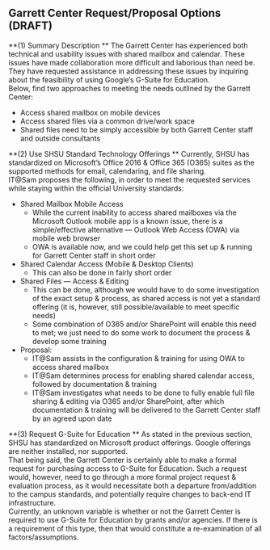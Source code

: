 <!--
	Title: Garrett Center Proposal - Options (DRAFT)
	Author: Glen Piper
	Date: 2019.08.12

	(To lay out the options available to address the Garrett Center request re: GSuite for Education & Current SHSU offerings to meet their stated needs)
-->

## Garrett Center Request/Proposal Options (DRAFT)  

**(1) Summary Description **
The Garrett Center has experienced both technical and usability issues with shared mailbox and calendar. These issues have made collaboration more difficult and laborious than need be.  
They have requested assistance in addressing these issues by inquiring about the feasibility of using Google’s G-Suite for Education.  
Below, find two approaches to meeting the needs outlined by the Garrett Center:
- Access shared mailbox on mobile devices
- Access shared files via a common drive/work space
- Shared files need to be simply accessible by both Garrett Center staff and outside consultants  

**(2) Use SHSU Standard Technology Offerings **
Currently, SHSU has standardized on Microsoft’s Office 2016 & Office 365 (O365) suites as the supported methods for email, calendaring, and file sharing.  
IT@Sam proposes the following, in order to meet the requested services while staying within the official University standards:
- Shared Mailbox Mobile Access
	- While the current inability to access shared mailboxes via the Microsoft Outlook mobile app is a known issue, there is a simple/effective alternative — Outlook Web Access (OWA) via mobile web browser
	- OWA is available now, and we could help get this set up & running for Garrett Center staff in short order
- Shared Calendar Access (Mobile & Desktop Clients)
	- This can also be done in fairly short order
- Shared Files — Access & Editing
	- This can be done, although we would have to do some investigation of the exact setup & process, as shared access is not yet a standard offering (it is, however, still possible/available to meet specific needs)
	- Some combination of O365 and/or SharePoint will enable this need to met; we just need to do some work to document the process & develop some training
- Proposal:
	- IT@Sam assists in the configuration & training for using OWA to access shared mailbox
	- IT@Sam determines process for enabling shared calendar access, followed by documentation & training
	- IT@Sam investigates what needs to be done to fully enable full file sharing & editing via O365 and/or SharePoint, after which documentation & training will be delivered to the Garrett Center staff by an agreed upon date

**(3) Request G-Suite for Education **
As stated in the previous section, SHSU has standardized on Microsoft product offerings. Google offerings are neither installed, nor supported.   
That being said, the Garrett Center is certainly able to make a formal request for purchasing access to G-Suite for Education. Such a request would, however, need to go through a more formal project request & evaluation process, as it would necessitate both a departure from/addition to the campus standards, and potentially require changes to back-end IT infrastructure.  
Currently, an unknown variable is whether or not the Garrett Center is required to use G-Suite for Education by grants and/or agencies. If there is a requirement of this type, then that would constitute a re-examination of all factors/assumptions.